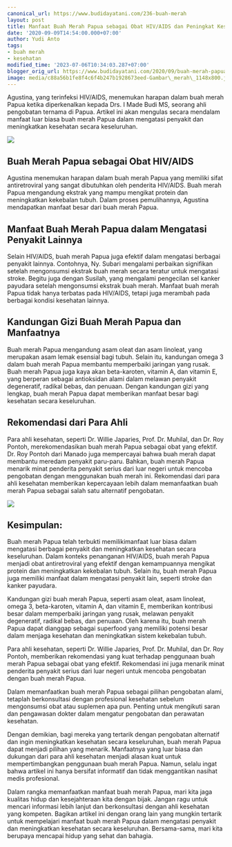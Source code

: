 ```yaml
---
canonical_url: https://www.budidayatani.com/236-buah-merah
layout: post
title: Manfaat Buah Merah Papua sebagai Obat HIV/AIDS dan Peningkat Kesehatan
date: '2020-09-09T14:54:00.000+07:00'
author: Yudi Anto
tags:
- buah merah
- kesehatan
modified_time: '2023-07-06T10:34:03.287+07:00'
blogger_orig_url: https://www.budidayatani.com/2020/09/buah-merah-papua-si-penakluk-penyakit.html
image: media/c88a56b1fe8f4c6f4b247b1928673eed-Gambar\_merah\_1148x800.jpg
---
```

Agustina, yang terinfeksi HIV/AIDS, menemukan harapan dalam buah merah Papua ketika diperkenalkan kepada Drs. I Made Budi MS, seorang ahli pengobatan ternama di Papua. Artikel ini akan mengulas secara mendalam manfaat luar biasa buah merah Papua dalam mengatasi penyakit dan meningkatkan kesehatan secara keseluruhan. 

[![](https://blogger.googleusercontent.com/img/b/R29vZ2xl/AVvXsEgC2wm3p8lupj30MTz0FSLPid9_GsDbCmM026jyfwrYLHvVG9VMSt6y8q-0j_2Cu7-hkY4Ddc46JJYyWK6zvwu5jE4yo0HKDJIchg8b2q3u6Q_YfS_7r-SEQlhBVuxerXX7RAbnQgEQgDLrRC2vkmnmVsluEQl3RwLIEmBBxSHR8qxl_ZE0mmnZhMAwlm59/w640-h446/Gambar_merah_1148x800.jpg)](https://blogger.googleusercontent.com/img/b/R29vZ2xl/AVvXsEgC2wm3p8lupj30MTz0FSLPid9_GsDbCmM026jyfwrYLHvVG9VMSt6y8q-0j_2Cu7-hkY4Ddc46JJYyWK6zvwu5jE4yo0HKDJIchg8b2q3u6Q_YfS_7r-SEQlhBVuxerXX7RAbnQgEQgDLrRC2vkmnmVsluEQl3RwLIEmBBxSHR8qxl_ZE0mmnZhMAwlm59/s459/Gambar_merah_1148x800.jpg)  
  


## Buah Merah Papua sebagai Obat HIV/AIDS

Agustina menemukan harapan dalam buah merah Papua yang memiliki sifat antiretroviral yang sangat dibutuhkan oleh penderita HIV/AIDS. Buah merah Papua mengandung ekstrak yang mampu mengikat protein dan meningkatkan kekebalan tubuh. Dalam proses pemulihannya, Agustina mendapatkan manfaat besar dari buah merah Papua.

## Manfaat Buah Merah Papua dalam Mengatasi Penyakit Lainnya

Selain HIV/AIDS, buah merah Papua juga efektif dalam mengatasi berbagai penyakit lainnya. Contohnya, Ny. Subari mengalami perbaikan signifikan setelah mengonsumsi ekstrak buah merah secara teratur untuk mengatasi stroke. Begitu juga dengan Susilah, yang mengalami pengecilan sel kanker payudara setelah mengonsumsi ekstrak buah merah. Manfaat buah merah Papua tidak hanya terbatas pada HIV/AIDS, tetapi juga merambah pada berbagai kondisi kesehatan lainnya.

## Kandungan Gizi Buah Merah Papua dan Manfaatnya

Buah merah Papua mengandung asam oleat dan asam linoleat, yang merupakan asam lemak esensial bagi tubuh. Selain itu, kandungan omega 3 dalam buah merah Papua membantu memperbaiki jaringan yang rusak. Buah merah Papua juga kaya akan beta-karoten, vitamin A, dan vitamin E, yang berperan sebagai antioksidan alami dalam melawan penyakit degeneratif, radikal bebas, dan penuaan. Dengan kandungan gizi yang lengkap, buah merah Papua dapat memberikan manfaat besar bagi kesehatan secara keseluruhan.

## Rekomendasi dari Para Ahli

Para ahli kesehatan, seperti Dr. Willie Japaries, Prof. Dr. Muhilal, dan Dr. Roy Pontoh, merekomendasikan buah merah Papua sebagai obat yang efektif. Dr. Roy Pontoh dari Manado juga mempercayai bahwa buah merah dapat membantu meredam penyakit paru-paru. Bahkan, buah merah Papua menarik minat penderita penyakit serius dari luar negeri untuk mencoba pengobatan dengan menggunakan buah merah ini. Rekomendasi dari para ahli kesehatan memberikan kepercayaan lebih dalam memanfaatkan buah merah Papua sebagai salah satu alternatif pengobatan.

[![](https://blogger.googleusercontent.com/img/b/R29vZ2xl/AVvXsEizbDFTs2tsQ19-QvHIaD3VoKD53s0ViLQ1nqHjpv0Y_I8_8xZ3V5UoW2X82-F1c3-7LAWsPhzYh8MeiqZk3v_xYl4Zww1xP1DdfpdnvGjAqqL2pJqwmthDiWfQsz2-uLX9UUPvDAuDZaT6-VCoE-27Ecs7Xa5VwYupbdz6o7ODa6ostaXvaN9qn-BLXZUd/w640-h468/Gambar_merah_1093x800.jpg)](https://blogger.googleusercontent.com/img/b/R29vZ2xl/AVvXsEizbDFTs2tsQ19-QvHIaD3VoKD53s0ViLQ1nqHjpv0Y_I8_8xZ3V5UoW2X82-F1c3-7LAWsPhzYh8MeiqZk3v_xYl4Zww1xP1DdfpdnvGjAqqL2pJqwmthDiWfQsz2-uLX9UUPvDAuDZaT6-VCoE-27Ecs7Xa5VwYupbdz6o7ODa6ostaXvaN9qn-BLXZUd/s492/Gambar_merah_1093x800.jpg)  
  


## Kesimpulan:

Buah merah Papua telah terbukti memilikimanfaat luar biasa dalam mengatasi berbagai penyakit dan meningkatkan kesehatan secara keseluruhan. Dalam konteks penanganan HIV/AIDS, buah merah Papua menjadi obat antiretroviral yang efektif dengan kemampuannya mengikat protein dan meningkatkan kekebalan tubuh. Selain itu, buah merah Papua juga memiliki manfaat dalam mengatasi penyakit lain, seperti stroke dan kanker payudara.

Kandungan gizi buah merah Papua, seperti asam oleat, asam linoleat, omega 3, beta-karoten, vitamin A, dan vitamin E, memberikan kontribusi besar dalam memperbaiki jaringan yang rusak, melawan penyakit degeneratif, radikal bebas, dan penuaan. Oleh karena itu, buah merah Papua dapat dianggap sebagai superfood yang memiliki potensi besar dalam menjaga kesehatan dan meningkatkan sistem kekebalan tubuh.

Para ahli kesehatan, seperti Dr. Willie Japaries, Prof. Dr. Muhilal, dan Dr. Roy Pontoh, memberikan rekomendasi yang kuat terhadap penggunaan buah merah Papua sebagai obat yang efektif. Rekomendasi ini juga menarik minat penderita penyakit serius dari luar negeri untuk mencoba pengobatan dengan buah merah Papua.

Dalam memanfaatkan buah merah Papua sebagai pilihan pengobatan alami, tetaplah berkonsultasi dengan profesional kesehatan sebelum mengonsumsi obat atau suplemen apa pun. Penting untuk mengikuti saran dan pengawasan dokter dalam mengatur pengobatan dan perawatan kesehatan.

Dengan demikian, bagi mereka yang tertarik dengan pengobatan alternatif dan ingin meningkatkan kesehatan secara keseluruhan, buah merah Papua dapat menjadi pilihan yang menarik. Manfaatnya yang luar biasa dan dukungan dari para ahli kesehatan menjadi alasan kuat untuk mempertimbangkan penggunaan buah merah Papua. Namun, selalu ingat bahwa artikel ini hanya bersifat informatif dan tidak menggantikan nasihat medis profesional.

Dalam rangka memanfaatkan manfaat buah merah Papua, mari kita jaga kualitas hidup dan kesejahteraan kita dengan bijak. Jangan ragu untuk mencari informasi lebih lanjut dan berkonsultasi dengan ahli kesehatan yang kompeten. Bagikan artikel ini dengan orang lain yang mungkin tertarik untuk mempelajari manfaat buah merah Papua dalam mengatasi penyakit dan meningkatkan kesehatan secara keseluruhan. Bersama-sama, mari kita berupaya mencapai hidup yang sehat dan bahagia.

